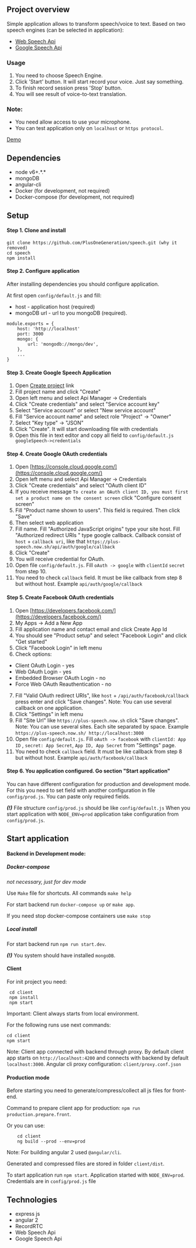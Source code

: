 ## Project overview
Simple application allows to transform speech/voice to text. 
Based on two speech engines (can be selected in application): 
- [Web Speech Api](https://developer.mozilla.org/en-US/docs/Web/API/Web_Speech_API)
- [Google Speech Api](https://cloud.google.com/speech/)

### Usage
1. You need to choose Speech Engine. 
2. Click 'Start' button. It will start record your voice. Just say something. 
3. To finish record session press 'Stop' button.
4. You will see result of voice-to-text translation.

### Note: 
- You need allow access to use your microphone.
- You can test application only on `localhost` or `https protocol`.

[Demo](https://plus-speech.now.sh/app/speech)

## Dependencies
- node v6+.\*.\*
- mongoDB
- angular-cli
- Docker (for development, not required)
- Docker-compose (for development, not required)

## Setup
#### Step 1. Clone and install
```
git clone https://github.com/PlusOneGeneration/speech.git (why it removed)
cd speech
npm install
```

#### Step 2. Configure application
After installing dependencies you should configure application.

At first open `config/default.js` and fill:
 - host - application host (required)  
 - mongoDB url - url to you mongoDB (required).
 
```
module.exports = {
    host: 'http://localhost'
    port: 3000
    mongo: {
        url: 'mongodb://mongo/dev',
    },
    ...
}
```

#### Step 3. Create Google Speech Application
1. Open [Create project](https://console.cloud.google.com/projectcreate?organizationId=0) link
2. Fill project name and click "Create"
3. Open left menu and select Api Manager -> Credentials
4. Click "Create credentials" and select "Service account key"
5. Select "Service account" or select "New service account"
6. Fill "Service account name" and select role "Project" -> "Owner"
7. Select "Key type" -> "JSON"
8. Click "Create". It will start downloading file with credentials
9. Open this file in text editor and copy all field to `config/default.js googleSpeech->credentials` 

#### Step 4. Create Google OAuth credentials

1. Open [https://console.cloud.google.com/](https://console.cloud.google.com/)
2. Open left menu and select Api Manager -> Credentials
4. Click "Create credentials" and select "OAuth client ID"
5. If you receive message `To create an OAuth client ID, you must first set a product name on the consent screen` click "Configure consent screen"
6. Fill "Product name shown to users". This field is required. Then click "Save"
7. Then select web application
8. Fill name. Fill "Authorized JavaScript origins" type your site host. Fill "Authorized redirect URIs
" type google callback. Callback consist of `host` + `callback uri`, like that `https://plus-speech.now.sh/api/auth/google/callback`
9. Click "Create"
10. You will receive credential for OAuth.
11. Open file `config/default.js`. Fill `oAuth -> google` with `clientId` `secret` from step 10. 
12. You need to check `callback` field. It must be like callback from step 8 but without host. Example `api/auth/google/callback`

#### Step 5. Create Facebook OAuth credentials
1. Open [https://developers.facebook.com/](https://developers.facebook.com/)
2. My Apps -> Add a New App
3. Fill application name and contact email and click Create App Id
4. You should see "Product setup" and select "Facebook Login" and click "Get started"
5. Click "Facebook Login" in left menu 
6. Check options:
 - Client OAuth Login - yes
 - Web OAuth Login - yes
 - Embedded Browser OAuth Login - no
 - Force Web OAuth Reauthentication - no
7. Fill "Valid OAuth redirect URIs", like `host` + `/api/auth/facebook/callback` press enter and click "Save changes". Note: You can use several callback on one application.
8. Click "Settings" in left menu
9. Fill "Site Url" like `https://plus-speech.now.sh` click "Save changes". Note: You can use several sites. Each site separated by space. Example `https://plus-speech.now.sh/ http://localhost:3000`
10. Open file `config/default.js`. Fill `oAuth -> facebook` with `clientId: App ID` , `secret: App Secret`, `App ID, App Secret` from "Settings" page. 
11. You need to check `callback` field. It must be like callback from step 8 but without host. Example `api/auth/facebook/callback`

#### Step 6. You application configured. Go section "Start application"

You can have different configuration for production and development mode. 
For this you need to set field with another configuration in file `config/prod.js`. You can paste only required fields.
 
***(!)*** File structure `config/prod.js` should be like `config/default.js`
When you start application with `NODE_ENV=prod` application take configuration from `config/prod.js`.

## Start application

#### Backend in Development mode:
 ##### Docker-compose
 *not necessary, just for dev mode*
 
 Use `Make` file for shortcuts. All commands `make help`
 
 For start backend run `docker-compose up` or `make app`.

 If you need stop docker-compose containers use `make stop`
 
 ##### Local install
 For start backend run `npm run start.dev`. 
 
 ***(!)*** You system should have installed `mongoDB`.

#### Client
For init project you need:
```
 cd client 
 npm install
 npm start
 ```  
 
Important: Client always starts from local environment.
 
For the following runs use next commands: 
```
cd client 
npm start
```  
Note: Client app connected with backend through proxy. 
By default client app starts on `http://localhost:4200` and connects with backend by default `localhost:3000`.
Angular cli proxy configuration: `client/proxy.conf.json`

#### Production mode
 Before starting you need to generate/compress/collect all js files for front-end.
  
 Command to prepare client app for production: `npm run production.prepare.front`.
 
 Or you can use:
```
	cd client 
	ng build --prod --env=prod
```
 Note: For building angular 2 used `@angular/cli`.
 
 Generated and compressed files are stored in folder `client/dist`.
 
 To start application run `npm start`.
 Application started with `NODE_ENV=prod`. 
 Credentials are in `config/prod.js` file

## Technologies
- express js 
- angular 2
- RecordRTC
- Web Speech Api
- Google Speech Api
